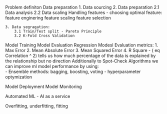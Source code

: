 Problem definiton
Data preparation
    1. Data sourcing
    2. Data preparation 
        2.1 Data analysis
        2.2 Data scaling
        Handling features - choosing optimal feature:
            feature enginering
            feature scaling
            feature selection 

    3. Data segragation: 
        3.1 Train/Test split - Pareto Principle           
        3.2 K-Fold Cross Validation
Model Training
Model Evaluation
    Regression Modesl Evaluation metrics:
        1. Max Error
        2. Mean Absolute Error
        3. Mean Squared Error
        4. R Square - ( eq Correlation ^ 2) tells us how much percentage of the data is explained by the relationship but no direction 
        Additionally to Spot-Check Algorithms we can improve ml model performance by using:         
           - Ensemble methods: bagging, boosting, voting
           - hyperparameter optymization

Model Deployment
Model Monitoring    

Automated ML - AI as a service



Overfitting, underfitting, fitting